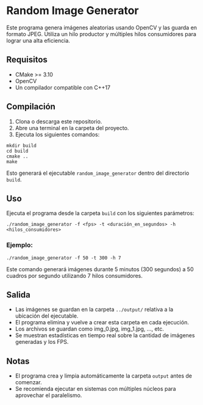 # Random Image Generator

Este programa genera imágenes aleatorias usando OpenCV y las guarda en formato JPEG. Utiliza un hilo productor y múltiples hilos consumidores para lograr una alta eficiencia.

## Requisitos

- CMake >= 3.10
- OpenCV
- Un compilador compatible con C++17

## Compilación

1. Clona o descarga este repositorio.
2. Abre una terminal en la carpeta del proyecto.
3. Ejecuta los siguientes comandos:

```
mkdir build
cd build
cmake ..
make
```

Esto generará el ejecutable `random_image_generator` dentro del directorio `build`.

## Uso

Ejecuta el programa desde la carpeta `build` con los siguientes parámetros:

```
./random_image_generator -f <fps> -t <duración_en_segundos> -h <hilos_consumidores>
```

### Ejemplo:

```
./random_image_generator -f 50 -t 300 -h 7
```

Este comando generará imágenes durante 5 minutos (300 segundos) a 50 cuadros por segundo utilizando 7 hilos consumidores.

## Salida

- Las imágenes se guardan en la carpeta `../output/` relativa a la ubicación del ejecutable.
- El programa elimina y vuelve a crear esta carpeta en cada ejecución.
- Los archivos se guardan como img_0.jpg, img_1.jpg, ..., etc.
- Se muestran estadísticas en tiempo real sobre la cantidad de imágenes generadas y los FPS.

## Notas

- El programa crea y limpia automáticamente la carpeta `output` antes de comenzar.
- Se recomienda ejecutar en sistemas con múltiples núcleos para aprovechar el paralelismo.
